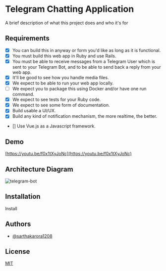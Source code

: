 # Telegram Chatting Application

A brief description of what this project does and who it's for

## Requirements

- [x] You can build this in anyway or form you'd like as long as it is functional.
- [x] You must build this web app in Ruby and use Rails.
- [x] You must be able to receive messages from a Telegram User which is sent to your Telegram Bot, and to be able to send back a reply from your web app.
- [x] It'll be good to see how you handle media files.
- [x] We expect to be able to run your web app locally.
- [ ] We expect you to package this using Docker and/or have one run command.
- [x] We expect to see tests for your Ruby code.
- [x] We expect to see some form of documentation.
- [x] Build usable a UI/UX.
- [x] Build any kind of notification mechanism, the more realtime, the better.
- [] Use Vue.js as a Javascript framework.

## Demo

[https://youtu.be/f0x1tXyJoNc](https://youtu.be/f0x1tXyJoNc)

## Architecture Diagram

![telegram-bot](https://user-images.githubusercontent.com/42542489/163867943-42b4912e-5b2c-483d-8eaf-59aa59e1d9a7.png)

## Installation

Install

## Authors

- [@sarthakarora1208](https://www.github.com/sarthakarora1208)

## License

[MIT](https://choosealicense.com/licenses/mit/)
